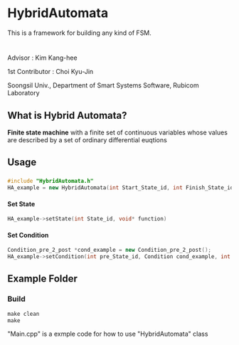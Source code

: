 # HybridAutomata
This is a framework for building any kind of FSM. 
# 

Advisor : Kim Kang-hee 

1st Contributor : Choi Kyu-Jin 

Soongsil Univ., Department of Smart Systems Software, Rubicom Laboratory
## What is Hybrid Automata?
  **Finite state machine** with a finite set of continuous variables whose values are described by a set of ordinary differential euqtions

##   Usage
### 
```c++
#include "HybridAutomata.h"
HA_example = new HybridAutomata(int Start_State_id, int Finish_State_id)
```
####   Set State
```c++
HA_example->setState(int State_id, void* function)
```
####   Set Condition
```c++
Condition_pre_2_post *cond_example = new Condition_pre_2_post();
HA_example->setCondition(int pre_State_id, Condition cond_example, int post_State_id);
```
## Example Folder
### Build
```c
make clean 
make
```

"Main.cpp" is a exmple code for how to use "HybridAutomata" class
